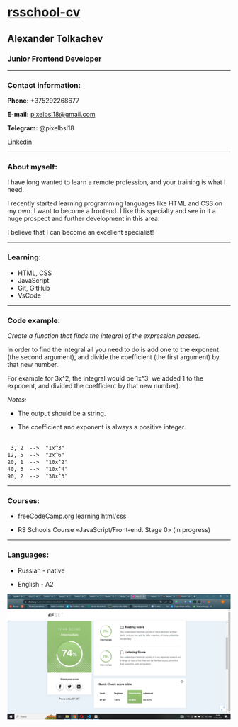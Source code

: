 # [rsschool-cv](https://github.com/pixelbsl/rsschool-cv/blob/gh-pages/cv.md)

## Alexander Tolkachev

### Junior Frontend Developer

***

### **Contact information:**

**Phone:** +375292268677

**E-mail:** pixelbsl18@gmail.com

**Telegram:** @pixelbsl18

[Linkedin](https://www.linkedin.com/in/%D0%B0%D0%BB%D0%B5%D0%BA%D1%81%D0%B0%D0%BD%D0%B4%D1%80-%D1%82%D0%BE%D0%BB%D0%BA%D0%B0%D1%87%D0%B5%D0%B2-451356281/) 

***

### About myself:

I have long wanted to learn a remote profession, and your training is what I need.

I recently started learning programming languages like HTML and CSS on my own. I want to become a frontend. I like this specialty and see in it a huge prospect and further development in this area.

I believe that I can become an excellent specialist!

***

### Learning:

* HTML, CSS
* JavaScript
* Git, GitHub
* VsCode

***

### Code example:

*Create a function that finds the integral of the expression passed.*

In order to find the integral all you need to do is add one to the exponent (the second argument), and divide the coefficient (the first argument) by that new number.

For example for 3x^2, the integral would be 1x^3: we added 1 to the exponent, and divided the coefficient by that new number).

_Notes:_

* The output should be a string.

* The coefficient and exponent is always a positive integer.

```

 3, 2  -->  "1x^3"
12, 5  -->  "2x^6"
20, 1  -->  "10x^2"
40, 3  -->  "10x^4"
90, 2  -->  "30x^3"

```

***

### Courses:

* freeCodeCamp.org learning html/css

* RS Schools Course «JavaScript/Front-end. Stage 0» (in progress)

***

### Languages:

* Russian - native

* English - A2

![english](img\english.png)